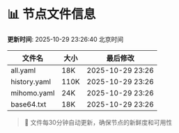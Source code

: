 # 📊 节点文件信息

**更新时间**: 2025-10-29 23:26:40 北京时间

| 文件名 | 大小 | 最后修改 |
|--------|------|----------|
| all.yaml | 18K | 2025-10-29 23:26 |
| history.yaml | 110K | 2025-10-29 23:26 |
| mihomo.yaml | 24K | 2025-10-29 23:26 |
| base64.txt | 18K | 2025-10-29 23:26 |

> 🔄 文件每30分钟自动更新，确保节点的新鲜度和可用性
